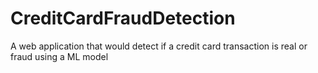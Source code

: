 # CreditCardFraudDetection
A web application that would detect if a credit card transaction is real or fraud using a ML model
